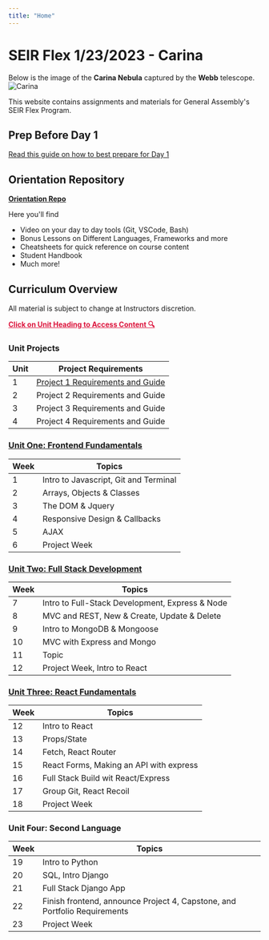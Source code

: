 ```yaml
---
title: "Home"
---
```


# SEIR Flex 1/23/2023 - Carina

Below is the image of the **Carina Nebula** captured by the **Webb** telescope.
<br>
![Carina](https://i.imgur.com/T9yRQjG.png)

This website contains assignments and materials for General Assembly's SEIR Flex Program.

## Prep Before Day 1
[Read this guide on how to best prepare for Day 1](https://gist.github.com/AlexMercedCoder/a5450f70426294a994660d4d0b5c3936)

## Orientation Repository
**[Orientation Repo](https://git.generalassemb.ly/AlexMerced/orientation)**

Here you'll find
- Video on your day to day tools (Git, VSCode, Bash)
- Bonus Lessons on Different Languages, Frameworks and more
- Cheatsheets for quick reference on course content
- Student Handbook
- Much more!
## Curriculum Overview

All material is subject to change at Instructors discretion.

<p style="color: crimson; text-decoration: underline"><b>Click on Unit Heading to Access Content 🔍</b></p>

### Unit Projects

| Unit  | Project Requirements | 
| ----- | ------ |
| 1  | [Project 1 Requirements and Guide](/unit-projects/unit-one-project-requirements/) |
| 2  | Project 2 Requirements and Guide |
| 3  | Project 3 Requirements and Guide |
| 4  | Project 4 Requirements and Guide | 


<!-- | 1  | [Optional Trivia Game Track for Project 1](/unit-projects/unit-one-alt-project-requirements/) |
| 2  | [Project 2 Requirements and Guide](/unit-projects/unit-two-project-requirements/) |
| 3  | [Project 3 Requirements and Guide](/unit-projects/unit-three-project-requirements/) |
| 4  | [Project 4 Requirements and Guide](/unit-projects/unit-four-project-requirements/) | -->


### [<u>Unit One: Frontend Fundamentals</u>](/frontend-fundamentals)

| Week | Topics                                |
| ---- | ------------------------------------- |
| 1    | Intro to Javascript, Git and Terminal |
| 2    | Arrays, Objects & Classes             |
| 3    | The DOM & Jquery                      |
| 4    | Responsive Design & Callbacks         |
| 5    | AJAX                                  |
| 6    | Project Week                          |



### <u>Unit Two: Full Stack Development</u>
<!-- ### [<u>Unit Two: Full Stack Development</u>](/full-stack-development) -->

<!-- [Intro to Express 2022 Video Playlist](https://youtube.com/playlist?list=PLY6oTPmKnKbauWKV8OwrwF786A1aexGKJ) -->

| Week | Topics       |
| ---- | ------------ |
| 7    | Intro to Full-Stack Development, Express & Node        |
| 8    | MVC and REST, New & Create, Update & Delete       |
| 9    | Intro to MongoDB & Mongoose        |
| 10   | MVC with Express and Mongo  |
| 11   | Topic        |
| 12   | Project Week, Intro to React |



### <u>Unit Three: React Fundamentals</u>
<!-- ### [<u>Unit Three: React Fundamentals</u>](/react-fundamentals)

[Intro to React 101 Videos](https://youtube.com/playlist?list=PLY6oTPmKnKbZvTaGTs4HQFzuTBR1l1lBT) -->

| Week | Topics       |
| ---- | ------------ |
| 12   | Intro to React|
| 13   | Props/State      |
| 14   | Fetch, React Router     | 
| 15   | React Forms, Making an API with express        |
| 16   | Full Stack Build wit React/Express    |
| 17   | Group Git, React Recoil    |
| 18   | Project Week |




### Unit Four: Second Language
<!-- ### [Unit Four: Second Language](/second-language)
[Intro to Python Videos](https://youtube.com/playlist?list=PLY6oTPmKnKbaTvgXqNCRXcKnqbO5j2oQn)
[Intro to Django Videos](https://youtube.com/playlist?list=PLY6oTPmKnKbbwiftMy2RfwC8MpFbhngXT) -->

| Week | Topics       |
| ---- | ------------ |
| 19   | Intro to Python      |
| 20   | SQL, Intro Django     |
| 21   | Full Stack Django App   |
| 22   | Finish frontend, announce Project 4, Capstone, and Portfolio Requirements       |
| 23   | Project Week |

<br>


<!-- ### [Unit Five: Capstone Essentials](/capstone-essentials)

| Week | Topics                                              |
| ---- | --------------------------------------------------- |
| 24   | Self Directed Learning, Review & Capstone Project   |
| 25   | Final Prep of Capstone Project and Graduation 🥳 🎉 | -->